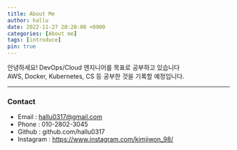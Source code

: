 ```yaml
---
title: About Me
author: hallu
date: 2022-11-27 20:28:00 +0900
categories: [About me]
tags: [introduce]
pin: true
---
```


안녕하세요! DevOps/Cloud 엔지니어를 목표로 공부하고 있습니다  
AWS, Docker, Kubernetes, CS 등 공부한 것을 기록할 예정입니다.

---

### Contact

- Email : hallu0317@gmail.com
- Phone : 010-2802-3045
- Github : github.com/hallu0317
- Instagram : https://www.instagram.com/kimjiwon_98/
